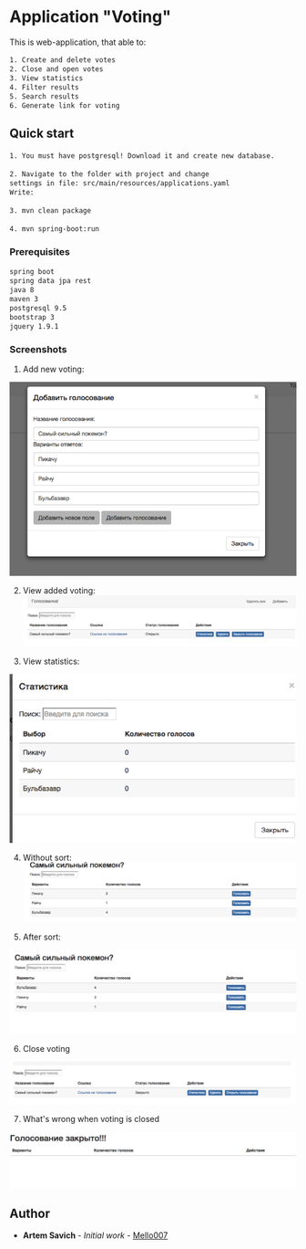 # Application "Voting"

This is web-application, that able to:
```
1. Create and delete votes
2. Close and open votes
3. View statistics
4. Filter results
5. Search results
6. Generate link for voting
```

## Quick start

```
1. You must have postgresql! Download it and create new database. 

2. Navigate to the folder with project and change
settings in file: src/main/resources/applications.yaml
Write: 
    
3. mvn clean package

4. mvn spring-boot:run
```




### Prerequisites


```
spring boot
spring data jpa rest
java 8
maven 3
postgresql 9.5
bootstrap 3
jquery 1.9.1
```


### Screenshots

1. Add new voting:

![Alt text](https://raw.githubusercontent.com/Mello007/vote-service/master/screenshots/add%20new%20voting.png "Without sort")

2. View added voting:
![Alt text](https://raw.githubusercontent.com/Mello007/vote-service/master/screenshots/add%20new%20voting%20view.png "Without sort")


3. View statistics:

![Alt text](https://raw.githubusercontent.com/Mello007/vote-service/master/screenshots/view%20statisctics.png "Without sort")


4. Without sort:
![Alt text](https://raw.githubusercontent.com/Mello007/vote-service/master/screenshots/without%20sort.png "Without sort")

5. After sort:

![Alt text](https://raw.githubusercontent.com/Mello007/vote-service/master/screenshots/after%20sort.png "Without sort")

6. Close voting

![Alt text](https://raw.githubusercontent.com/Mello007/vote-service/master/screenshots/close%20voting.png "Without sort")


7. What's wrong when voting is closed

![Alt text](https://raw.githubusercontent.com/Mello007/vote-service/master/screenshots/whats%20wrong%20when%20voting%20is%20closed.png "Without sort")

## Author

* **Artem Savich** - *Initial work* - [Mello007](https://github.com/Mello007)